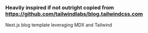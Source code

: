 ### Heavily inspired if not outright copied from https://github.com/tailwindlabs/blog.tailwindcss.com

Next.js blog template leveraging MDX and Tailwind


